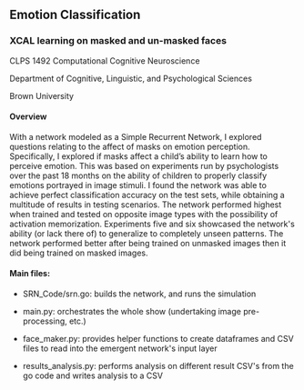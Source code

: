 ## Emotion Classification
### XCAL learning on masked and un-masked faces


CLPS 1492 Computational Cognitive Neuroscience

Department of Cognitive, Linguistic, and Psychological Sciences

Brown University


#### Overview
With a network modeled as a Simple Recurrent Network, I explored questions relating to the affect of masks on emotion perception. Specifically, I explored if masks affect a child’s ability to learn how to perceive emotion. This was based on experiments run by psychologists over the past 18 months on the ability of children to properly classify emotions portrayed in image stimuli. I found the network was able to achieve perfect classification accuracy on the test sets, while obtaining a multitude of results in testing scenarios. The network performed highest when trained and tested on opposite image types with the possibility of activation memorization. Experiments five and six showcased the network's ability (or lack there of) to generalize to completely unseen patterns. The network performed better after being trained on unmasked images then it did being trained on masked images. 



#### Main files:

- SRN_Code/srn.go: builds the network, and runs the simulation

- main.py: orchestrates the whole show (undertaking image pre-processing, etc.)

- face_maker.py: provides helper functions to create dataframes and CSV files to read into the emergent network's input layer

- results_analysis.py: performs analysis on different result CSV's from the go code and writes analysis to a CSV
